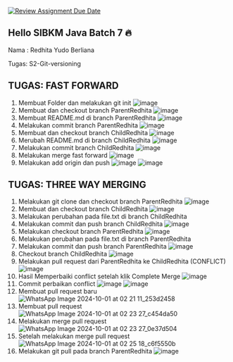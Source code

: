 [![Review Assignment Due Date](https://classroom.github.com/assets/deadline-readme-button-22041afd0340ce965d47ae6ef1cefeee28c7c493a6346c4f15d667ab976d596c.svg)](https://classroom.github.com/a/7AKPvxX-)
## Hello SIBKM Java Batch 7 🔥

Nama : Redhita Yudo Berliana

Tugas: S2-Git-versioning



## TUGAS: FAST FORWARD
1. Membuat Folder dan melakukan git init
   ![image](https://github.com/user-attachments/assets/eeed078c-7d65-4e17-a006-c6f092332398)
2. Membuat dan checkout branch ParentRedhita
   ![image](https://github.com/user-attachments/assets/444501a5-68c7-4943-abb5-b8980a063b3d)
3. Membuat README.md di branch ParentRedhita
   ![image](https://github.com/user-attachments/assets/4d60d13c-4da1-43e9-8275-0f84e5ae4b17)
4. Melakukan commit branch ParentRedhita
   ![image](https://github.com/user-attachments/assets/fcfba30e-d1c4-4aa7-ba60-8b086c21429b)
5. Membuat dan checkout branch ChildRedhita
   ![image](https://github.com/user-attachments/assets/82f0b68c-3942-42ae-92df-d55b12bdc608)
6. Merubah README.md di branch ChildRedhita
   ![image](https://github.com/user-attachments/assets/ae74819f-a329-45ac-b6b6-966c8289f434)
7. Melakukan commit branch ChildRedhita
   ![image](https://github.com/user-attachments/assets/cbf506aa-1c49-4a08-a21f-b80bae35b351)
8. Melakukan merge fast forward
   ![image](https://github.com/user-attachments/assets/096a600c-3f77-433a-86f8-ab749f379359)
9. Melakukan add origin dan push
    ![image](https://github.com/user-attachments/assets/387d598c-d825-412e-8947-ea48099ba03d)
   ![image](https://github.com/user-attachments/assets/54cebbb1-5670-4c86-976c-8a46a5bb1666)


## TUGAS: THREE WAY MERGING
1. Melakukan git clone dan checkout branch ParentRedhita
   ![image](https://github.com/user-attachments/assets/3f833c25-0080-45fb-a941-e0fedef445ad)
2. Membuat dan checkout branch ChildRedhita
   ![image](https://github.com/user-attachments/assets/7adf5ea2-88f6-4e8b-bcbf-575451a87073)
3. Melakukan perubahan pada file.txt di branch ChildRedhita
4. Melakukan commit dan push branch ChildRedhita
   ![image](https://github.com/user-attachments/assets/94837eff-0f08-486d-b8c9-45da73a564d5)
5. Melakukan checkout branch ParentRedhita
   ![image](https://github.com/user-attachments/assets/dc6b5f63-daa5-4335-b5e9-9f4bfd8c6de2)
6. Melakukan perubahan pada file.txt di branch ParentRedhita
7. Melakukan commit dan push branch ParentRedhita
   ![image](https://github.com/user-attachments/assets/9e85a952-fe09-4265-929b-1eea1ccf5fc7)
8. Checkout branch ChildRedhita
   ![image](https://github.com/user-attachments/assets/d4f7bed6-4b55-420f-a5c8-19dbedcf4a42)
9. Melakukan pull request dari ParentRedhita ke ChildRedhita (CONFLICT)
    ![image](https://github.com/user-attachments/assets/1daecb88-9fff-4988-8826-7e86f59b302e)
10. Hasil Memperbaiki conflict setelah klik Complete Merge
    ![image](https://github.com/user-attachments/assets/c5c5ef99-be40-498f-8311-99ba2cbf5e13)
11. Commit perbaikan conflict
    ![image](https://github.com/user-attachments/assets/9adb6e7e-a173-4bb6-983f-bd508447d643)
    ![image](https://github.com/user-attachments/assets/98381b37-7648-407a-b75e-b561bb0ff0dd)
12. Membuat pull request baru
    ![WhatsApp Image 2024-10-01 at 02 21 11_253d2458](https://github.com/user-attachments/assets/dbcdefda-ecaf-4bdc-aea3-f4d44e4b01a1)
13. Membuat pull request
    ![WhatsApp Image 2024-10-01 at 02 23 27_c454da50](https://github.com/user-attachments/assets/56568ed3-a95d-4bc3-99fd-cabd87a0dfe2)
14. Melakukan merge pull request
    ![WhatsApp Image 2024-10-01 at 02 23 27_0e37d504](https://github.com/user-attachments/assets/ff6aee0f-1076-4ecc-b847-5823e06e06fe)
15. Setelah melakukan merge pull request
    ![WhatsApp Image 2024-10-01 at 02 25 18_c6f5550b](https://github.com/user-attachments/assets/ae951bb0-630b-4fab-8865-00919a897a4a)
16. Melakukan git pull pada branch ParentRedhita
    ![image](https://github.com/user-attachments/assets/9b3d153a-560f-4088-b997-f30c13eaaabc)























